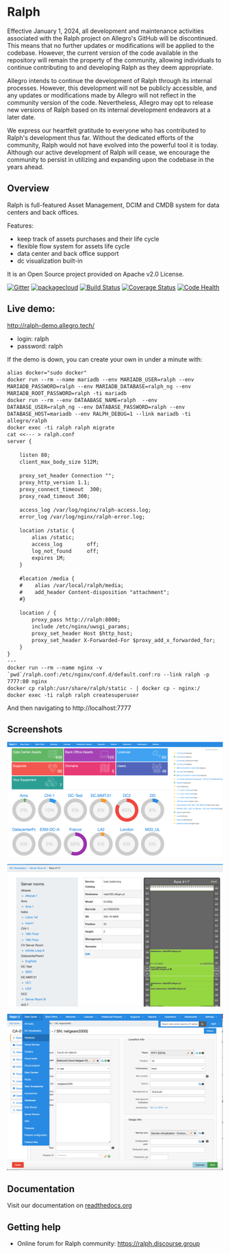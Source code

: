 # Ralph

Effective January 1, 2024, all development and maintenance activities associated with the Ralph project on Allegro's GitHub will be discontinued. This means that no further updates or modifications will be applied to the codebase. However, the current version of the code available in the repository will remain the property of the community, allowing individuals to continue contributing to and developing Ralph as they deem appropriate.

Allegro intends to continue the development of Ralph through its internal processes. However, this development will not be publicly accessible, and any updates or modifications made by Allegro will not reflect in the community version of the code. Nevertheless, Allegro may opt to release new versions of Ralph based on its internal development endeavors at a later date.

We express our heartfelt gratitude to everyone who has contributed to Ralph's development thus far. Without the dedicated efforts of the community, Ralph would not have evolved into the powerful tool it is today. Although our active development of Ralph will cease, we encourage the community to persist in utilizing and expanding upon the codebase in the years ahead.

## Overview

Ralph is full-featured Asset Management, DCIM and CMDB system for data centers and back offices.

Features:

* keep track of assets purchases and their life cycle
* flexible flow system for assets life cycle
* data center and back office support
* dc visualization built-in

It is an Open Source project provided on Apache v2.0 License.

[![Gitter](https://img.shields.io/gitter/room/gitterHQ/gitter.svg)](https://gitter.im/allegro/ralph?utm_source=badge&utm_medium=badge&utm_campaign=pr-badge&utm_content=badge)
[![packagecloud](https://img.shields.io/badge/deb-packagecloud.io-844fec.svg)](https://packagecloud.io/allegro/ralph)
[![Build Status](https://github.com/allegro/ralph/actions/workflows/main.yml/badge.svg)](https://github.com/allegro/ralph/actions/workflows/main.yml)
[![Coverage Status](https://coveralls.io/repos/allegro/ralph/badge.svg?branch=ng&service=github)](https://coveralls.io/github/allegro/ralph?branch=ng)
[![Code Health](https://landscape.io/github/allegro/ralph/ng/landscape.svg?style=flat)](https://landscape.io/github/allegro/ralph/ng)

## Live demo:

http://ralph-demo.allegro.tech/

* login: ralph
* password: ralph

If the demo is down, you can create your own in under a minute with:
```
alias docker="sudo docker"
docker run --rm --name mariadb --env MARIADB_USER=ralph --env MARIADB_PASSWORD=ralph --env MARIADB_DATABASE=ralph_ng --env MARIADB_ROOT_PASSWORD=ralph -ti mariadb
docker run --rm --env DATAABASE_NAME=ralph  --env DATABASE_USER=ralph_ng --env DATABASE_PASSWORD=ralph --env DATABASE_HOST=mariadb --env RALPH_DEBUG=1 --link mariadb -ti allegro/ralph
docker exec -ti ralph ralph migrate
cat <<--- > ralph.conf
server {

    listen 80;
    client_max_body_size 512M;

    proxy_set_header Connection "";
    proxy_http_version 1.1;
    proxy_connect_timeout  300;
    proxy_read_timeout 300;

    access_log /var/log/nginx/ralph-access.log;
    error_log /var/log/nginx/ralph-error.log;

    location /static {
        alias /static;
        access_log        off;
        log_not_found     off;
        expires 1M;
    }

    #location /media {
    #    alias /var/local/ralph/media;
    #    add_header Content-disposition "attachment";
    #}

    location / {
        proxy_pass http://ralph:8000;
        include /etc/nginx/uwsgi_params;
        proxy_set_header Host $http_host;
        proxy_set_header X-Forwarded-For $proxy_add_x_forwarded_for;
    }
}
---
docker run --rm --name nginx -v `pwd`/ralph.conf:/etc/nginx/conf.d/default.conf:ro --link ralph -p 7777:80 nginx
docker cp ralph:/usr/share/ralph/static - | docker cp - nginx:/
docker exec -ti ralph ralph createsuperuser
```
And then navigating to http://localhost:7777

## Screenshots

![img](https://github.com/allegro/ralph/blob/ng/docs/img/welcome-screen-1.png?raw=true)

![img](https://github.com/allegro/ralph/blob/ng/docs/img/welcome-screen-2.png?raw=true)

![img](https://github.com/allegro/ralph/blob/ng/docs/img/welcome-screen-3.png?raw=true)


## Documentation
Visit our documentation on [readthedocs.org](https://ralph-ng.readthedocs.org)

## Getting help

* Online forum for Ralph community: https://ralph.discourse.group
